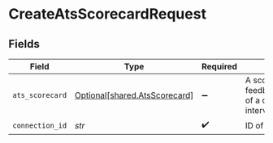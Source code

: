 # CreateAtsScorecardRequest


## Fields

| Field                                                                | Type                                                                 | Required                                                             | Description                                                          |
| -------------------------------------------------------------------- | -------------------------------------------------------------------- | -------------------------------------------------------------------- | -------------------------------------------------------------------- |
| `ats_scorecard`                                                      | [Optional[shared.AtsScorecard]](../../models/shared/atsscorecard.md) | :heavy_minus_sign:                                                   | A scorecard is feedback/assessment of a candidate's interview        |
| `connection_id`                                                      | *str*                                                                | :heavy_check_mark:                                                   | ID of the connection                                                 |